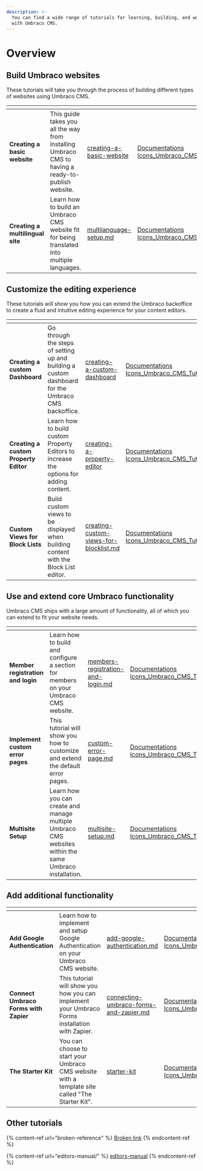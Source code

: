 ```yaml
---
description: >-
  You can find a wide range of tutorials for learning, building, and working
  with Umbraco CMS.
---
```


# Overview

## Build Umbraco websites

These tutorials will take you through the process of building different types of websites using Umbraco CMS.

<table data-card-size="large" data-view="cards"><thead><tr><th></th><th></th><th data-hidden data-card-target data-type="content-ref"></th><th data-hidden data-card-cover data-type="files"></th></tr></thead><tbody><tr><td><strong>Creating a basic website</strong></td><td>This guide takes you all the way from installing Umbraco CMS to having a ready-to-publish website.</td><td><a href="creating-a-basic-website/">creating-a-basic-website</a></td><td><a href="../.gitbook/assets/Documentations Icons_Umbraco_CMS_Tutorials_Basic_Website.png">Documentations Icons_Umbraco_CMS_Tutorials_Basic_Website.png</a></td></tr><tr><td><strong>Creating a multilingual site</strong></td><td>Learn how to build an Umbraco CMS website fit for being translated into multiple languages.</td><td><a href="multilanguage-setup.md">multilanguage-setup.md</a></td><td><a href="../.gitbook/assets/Documentations Icons_Umbraco_CMS_Tutorials_Multilingual_Website.png">Documentations Icons_Umbraco_CMS_Tutorials_Multilingual_Website.png</a></td></tr></tbody></table>

## Customize the editing experience

These tutorials will show you how you can extend the Umbraco backoffice to create a fluid and intuitive editing experience for your content editors.

<table data-view="cards"><thead><tr><th></th><th></th><th data-hidden data-card-target data-type="content-ref"></th><th data-hidden data-card-cover data-type="files"></th></tr></thead><tbody><tr><td><strong>Creating a custom Dashboard</strong></td><td>Go through the steps of setting up and building a custom dashboard for the Umbraco CMS backoffice.</td><td><a href="creating-a-custom-dashboard/">creating-a-custom-dashboard</a></td><td><a href="../.gitbook/assets/Documentations Icons_Umbraco_CMS_Tutorials_Custom_Dashboard.png">Documentations Icons_Umbraco_CMS_Tutorials_Custom_Dashboard.png</a></td></tr><tr><td><strong>Creating a custom Property Editor</strong></td><td>Learn how to build custom Property Editors to increase the options for adding content.</td><td><a href="creating-a-property-editor/">creating-a-property-editor</a></td><td><a href="../.gitbook/assets/Documentations Icons_Umbraco_CMS_Tutorials_Custom_Property_Editor.png">Documentations Icons_Umbraco_CMS_Tutorials_Custom_Property_Editor.png</a></td></tr><tr><td><strong>Custom Views for Block Lists</strong></td><td>Build custom views to be displayed when building content with the Block List editor.</td><td><a href="creating-custom-views-for-blocklist.md">creating-custom-views-for-blocklist.md</a></td><td><a href="../.gitbook/assets/Documentations Icons_Umbraco_CMS_Tutorials_Custom_Views_Block_List.png">Documentations Icons_Umbraco_CMS_Tutorials_Custom_Views_Block_List.png</a></td></tr></tbody></table>

## Use and extend core Umbraco functionality

Umbraco CMS ships with a large amount of functionality, all of which you can extend to fit your website needs.

<table data-view="cards"><thead><tr><th></th><th></th><th data-hidden data-card-target data-type="content-ref"></th><th data-hidden data-card-cover data-type="files"></th></tr></thead><tbody><tr><td><strong>Member registration and login</strong></td><td>Learn how to build and configure a section for members on your Umbraco CMS website.</td><td><a href="members-registration-and-login.md">members-registration-and-login.md</a></td><td><a href="../.gitbook/assets/Documentations Icons_Umbraco_CMS_Tutorials_Member_Reg_and_login.png">Documentations Icons_Umbraco_CMS_Tutorials_Member_Reg_and_login.png</a></td></tr><tr><td><strong>Implement custom error pages</strong></td><td>This tutorial will show you how to customize and extend the default error pages.</td><td><a href="custom-error-page.md">custom-error-page.md</a></td><td><a href="../.gitbook/assets/Documentations Icons_Umbraco_CMS_Tutorials_Custom_Error_Page.png">Documentations Icons_Umbraco_CMS_Tutorials_Custom_Error_Page.png</a></td></tr><tr><td><strong>Multisite Setup</strong></td><td>Learn how you can create and manage multiple Umbraco CMS websites within the same Umbraco installation.</td><td><a href="multisite-setup.md">multisite-setup.md</a></td><td><a href="../.gitbook/assets/Documentations Icons_Umbraco_CMS_Tutorials_MultiSite_Setup.png">Documentations Icons_Umbraco_CMS_Tutorials_MultiSite_Setup.png</a></td></tr></tbody></table>

## Add additional functionality

<table data-view="cards"><thead><tr><th></th><th></th><th data-hidden data-card-target data-type="content-ref"></th><th data-hidden data-card-cover data-type="files"></th></tr></thead><tbody><tr><td><strong>Add Google Authentication</strong></td><td>Learn how to implement and setup Google Authentication on your Umbraco CMS website.</td><td><a href="add-google-authentication.md">add-google-authentication.md</a></td><td><a href="../.gitbook/assets/Documentations Icons_Umbraco_CMS_Tutorials_Google_Authentification.png">Documentations Icons_Umbraco_CMS_Tutorials_Google_Authentification.png</a></td></tr><tr><td><strong>Connect Umbraco Forms with Zapier</strong></td><td>This tutorial will show you how you can implement your Umbraco Forms installation with Zapier.</td><td><a href="connecting-umbraco-forms-and-zapier.md">connecting-umbraco-forms-and-zapier.md</a></td><td><a href="../.gitbook/assets/Documentations Icons_Umbraco_CMS_Tutorials_Umbraco_Forms_and_Zapier.png">Documentations Icons_Umbraco_CMS_Tutorials_Umbraco_Forms_and_Zapier.png</a></td></tr><tr><td><strong>The Starter Kit</strong></td><td>You can choose to start your Umbraco CMS website with a template site called "The Starter Kit".</td><td><a href="starter-kit/">starter-kit</a></td><td><a href="../.gitbook/assets/Documentations Icons_Umbraco_CMS_Tutorials_the_Starter_Kit.png">Documentations Icons_Umbraco_CMS_Tutorials_the_Starter_Kit.png</a></td></tr></tbody></table>

## Other tutorials

{% content-ref url="broken-reference" %}
[Broken link](broken-reference)
{% endcontent-ref %}

{% content-ref url="editors-manual/" %}
[editors-manual](editors-manual/)
{% endcontent-ref %}
